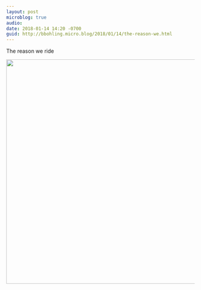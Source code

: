 ```yaml
---
layout: post
microblog: true
audio: 
date: 2018-01-14 14:20 -0700
guid: http://bbohling.micro.blog/2018/01/14/the-reason-we.html
---
```

The reason we ride

<img src="http://micro.brandonbohling.com/uploads/2018/1b007c6324.jpg" width="600" height="599" />
